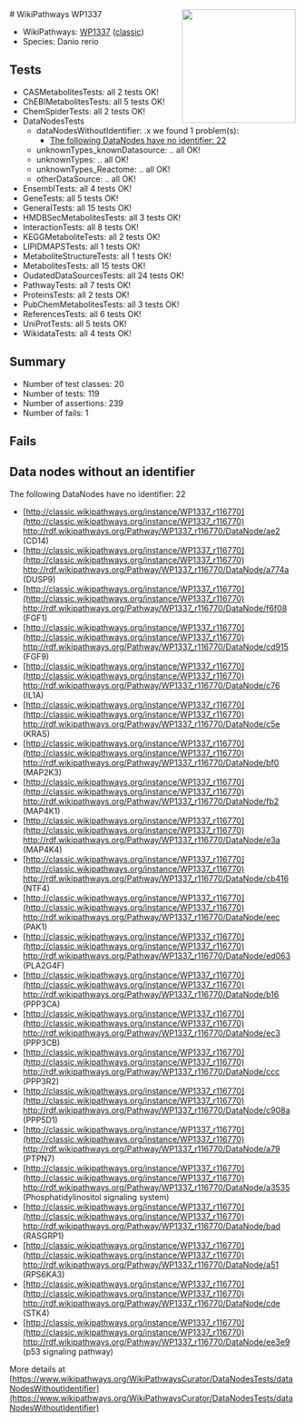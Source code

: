 <img style="float: right; width: 200px" src="https://upload.wikimedia.org/wikipedia/commons/thumb/8/83/Wplogo_with_text_500.png/640px-Wplogo_with_text_500.png" />
# WikiPathways WP1337

* WikiPathways: [WP1337](https://wikipathways.org/pathways/WP1337) ([classic](https://classic.wikipathways.org/instance/WP1337))
* Species: Danio rerio
## Tests
* CASMetabolitesTests: all 2 tests OK!
* ChEBIMetabolitesTests: all 5 tests OK!
* ChemSpiderTests: all 2 tests OK!
* DataNodesTests
    * dataNodesWithoutIdentifier: .x we found 1 problem(s):
        * [The following DataNodes have no identifier: 22](#8792c4b1)
    * unknownTypes_knownDatasource: .. all OK!
    * unknownTypes: .. all OK!
    * unknownTypes_Reactome: .. all OK!
    * otherDataSource: .. all OK!
* EnsemblTests: all 4 tests OK!
* GeneTests: all 5 tests OK!
* GeneralTests: all 15 tests OK!
* HMDBSecMetabolitesTests: all 3 tests OK!
* InteractionTests: all 8 tests OK!
* KEGGMetaboliteTests: all 2 tests OK!
* LIPIDMAPSTests: all 1 tests OK!
* MetaboliteStructureTests: all 1 tests OK!
* MetabolitesTests: all 15 tests OK!
* OudatedDataSourcesTests: all 24 tests OK!
* PathwayTests: all 7 tests OK!
* ProteinsTests: all 2 tests OK!
* PubChemMetabolitesTests: all 3 tests OK!
* ReferencesTests: all 6 tests OK!
* UniProtTests: all 5 tests OK!
* WikidataTests: all 4 tests OK!


## Summary

* Number of test classes: 20
* Number of tests: 119
* Number of assertions: 239
* Number of fails: 1

## Fails

<a name="8792c4b1" />

## Data nodes without an identifier

The following DataNodes have no identifier: 22

* [http://classic.wikipathways.org/instance/WP1337_r116770](http://classic.wikipathways.org/instance/WP1337_r116770) http://rdf.wikipathways.org/Pathway/WP1337_r116770/DataNode/ae2 (CD14)
* [http://classic.wikipathways.org/instance/WP1337_r116770](http://classic.wikipathways.org/instance/WP1337_r116770) http://rdf.wikipathways.org/Pathway/WP1337_r116770/DataNode/a774a (DUSP9)
* [http://classic.wikipathways.org/instance/WP1337_r116770](http://classic.wikipathways.org/instance/WP1337_r116770) http://rdf.wikipathways.org/Pathway/WP1337_r116770/DataNode/f6f08 (FGF1)
* [http://classic.wikipathways.org/instance/WP1337_r116770](http://classic.wikipathways.org/instance/WP1337_r116770) http://rdf.wikipathways.org/Pathway/WP1337_r116770/DataNode/cd915 (FGF9)
* [http://classic.wikipathways.org/instance/WP1337_r116770](http://classic.wikipathways.org/instance/WP1337_r116770) http://rdf.wikipathways.org/Pathway/WP1337_r116770/DataNode/c76 (IL1A)
* [http://classic.wikipathways.org/instance/WP1337_r116770](http://classic.wikipathways.org/instance/WP1337_r116770) http://rdf.wikipathways.org/Pathway/WP1337_r116770/DataNode/c5e (KRAS)
* [http://classic.wikipathways.org/instance/WP1337_r116770](http://classic.wikipathways.org/instance/WP1337_r116770) http://rdf.wikipathways.org/Pathway/WP1337_r116770/DataNode/bf0 (MAP2K3)
* [http://classic.wikipathways.org/instance/WP1337_r116770](http://classic.wikipathways.org/instance/WP1337_r116770) http://rdf.wikipathways.org/Pathway/WP1337_r116770/DataNode/fb2 (MAP4K1)
* [http://classic.wikipathways.org/instance/WP1337_r116770](http://classic.wikipathways.org/instance/WP1337_r116770) http://rdf.wikipathways.org/Pathway/WP1337_r116770/DataNode/e3a (MAP4K4)
* [http://classic.wikipathways.org/instance/WP1337_r116770](http://classic.wikipathways.org/instance/WP1337_r116770) http://rdf.wikipathways.org/Pathway/WP1337_r116770/DataNode/cb416 (NTF4)
* [http://classic.wikipathways.org/instance/WP1337_r116770](http://classic.wikipathways.org/instance/WP1337_r116770) http://rdf.wikipathways.org/Pathway/WP1337_r116770/DataNode/eec (PAK1)
* [http://classic.wikipathways.org/instance/WP1337_r116770](http://classic.wikipathways.org/instance/WP1337_r116770) http://rdf.wikipathways.org/Pathway/WP1337_r116770/DataNode/ed063 (PLA2G4F)
* [http://classic.wikipathways.org/instance/WP1337_r116770](http://classic.wikipathways.org/instance/WP1337_r116770) http://rdf.wikipathways.org/Pathway/WP1337_r116770/DataNode/b16 (PPP3CA)
* [http://classic.wikipathways.org/instance/WP1337_r116770](http://classic.wikipathways.org/instance/WP1337_r116770) http://rdf.wikipathways.org/Pathway/WP1337_r116770/DataNode/ec3 (PPP3CB)
* [http://classic.wikipathways.org/instance/WP1337_r116770](http://classic.wikipathways.org/instance/WP1337_r116770) http://rdf.wikipathways.org/Pathway/WP1337_r116770/DataNode/ccc (PPP3R2)
* [http://classic.wikipathways.org/instance/WP1337_r116770](http://classic.wikipathways.org/instance/WP1337_r116770) http://rdf.wikipathways.org/Pathway/WP1337_r116770/DataNode/c908a (PPP5D1)
* [http://classic.wikipathways.org/instance/WP1337_r116770](http://classic.wikipathways.org/instance/WP1337_r116770) http://rdf.wikipathways.org/Pathway/WP1337_r116770/DataNode/a79 (PTPN7)
* [http://classic.wikipathways.org/instance/WP1337_r116770](http://classic.wikipathways.org/instance/WP1337_r116770) http://rdf.wikipathways.org/Pathway/WP1337_r116770/DataNode/a3535 (Phosphatidylinositol
signaling system)
* [http://classic.wikipathways.org/instance/WP1337_r116770](http://classic.wikipathways.org/instance/WP1337_r116770) http://rdf.wikipathways.org/Pathway/WP1337_r116770/DataNode/bad (RASGRP1)
* [http://classic.wikipathways.org/instance/WP1337_r116770](http://classic.wikipathways.org/instance/WP1337_r116770) http://rdf.wikipathways.org/Pathway/WP1337_r116770/DataNode/a51 (RPS6KA3)
* [http://classic.wikipathways.org/instance/WP1337_r116770](http://classic.wikipathways.org/instance/WP1337_r116770) http://rdf.wikipathways.org/Pathway/WP1337_r116770/DataNode/cde (STK4)
* [http://classic.wikipathways.org/instance/WP1337_r116770](http://classic.wikipathways.org/instance/WP1337_r116770) http://rdf.wikipathways.org/Pathway/WP1337_r116770/DataNode/ee3e9 (p53 signaling pathway)


More details at [https://www.wikipathways.org/WikiPathwaysCurator/DataNodesTests/dataNodesWithoutIdentifier](https://www.wikipathways.org/WikiPathwaysCurator/DataNodesTests/dataNodesWithoutIdentifier)

